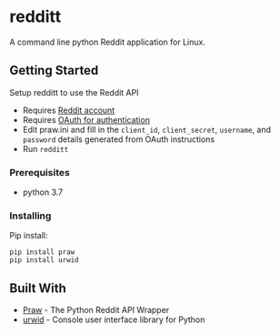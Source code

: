 # redditt

A command line python Reddit application for Linux.

## Getting Started

Setup redditt to use the Reddit API
* Requires [Reddit account](https://www.reddit.com/)
* Requires [OAuth for authentication](https://github.com/reddit/reddit/wiki/OAuth2)
* Edit praw.ini and fill in the `client_id`, `client_secret`, `username`, and `password` details generated from OAuth instructions
* Run `redditt`

### Prerequisites

* python 3.7

### Installing

Pip install:
```
pip install praw
pip install urwid
```

## Built With

* [Praw](https://praw.readthedocs.io/en/latest/) - The Python Reddit API Wrapper
* [urwid](http://urwid.org/) - Console user interface library for Python
